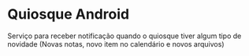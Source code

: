 # Quiosque Android
Serviço para receber notificação quando o quiosque tiver algum tipo de novidade (Novas notas, novo item no calendário e novos arquivos)
